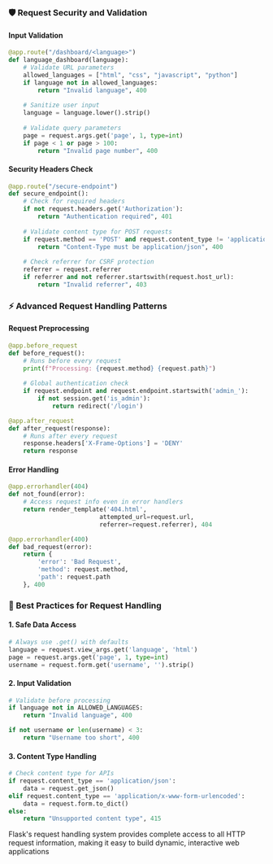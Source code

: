 ### **🛡️ Request Security and Validation**

#### **Input Validation**
```python
@app.route("/dashboard/<language>")
def language_dashboard(language):
    # Validate URL parameters
    allowed_languages = ["html", "css", "javascript", "python"]
    if language not in allowed_languages:
        return "Invalid language", 400
    
    # Sanitize user input
    language = language.lower().strip()
    
    # Validate query parameters
    page = request.args.get('page', 1, type=int)
    if page < 1 or page > 100:
        return "Invalid page number", 400
```

#### **Security Headers Check**
```python
@app.route("/secure-endpoint")
def secure_endpoint():
    # Check for required headers
    if not request.headers.get('Authorization'):
        return "Authentication required", 401
    
    # Validate content type for POST requests
    if request.method == 'POST' and request.content_type != 'application/json':
        return "Content-Type must be application/json", 400
    
    # Check referrer for CSRF protection
    referrer = request.referrer
    if referrer and not referrer.startswith(request.host_url):
        return "Invalid referrer", 403
```

### **⚡ Advanced Request Handling Patterns**

#### **Request Preprocessing**
```python
@app.before_request
def before_request():
    # Runs before every request
    print(f"Processing: {request.method} {request.path}")
    
    # Global authentication check
    if request.endpoint and request.endpoint.startswith('admin_'):
        if not session.get('is_admin'):
            return redirect('/login')

@app.after_request  
def after_request(response):
    # Runs after every request
    response.headers['X-Frame-Options'] = 'DENY'
    return response
```

#### **Error Handling**
```python
@app.errorhandler(404)
def not_found(error):
    # Access request info even in error handlers
    return render_template('404.html', 
                         attempted_url=request.url,
                         referrer=request.referrer), 404

@app.errorhandler(400)
def bad_request(error):
    return {
        'error': 'Bad Request',
        'method': request.method,
        'path': request.path
    }, 400
```

### **🎯 Best Practices for Request Handling**

#### **1. Safe Data Access**
```python
# Always use .get() with defaults
language = request.view_args.get('language', 'html')
page = request.args.get('page', 1, type=int)
username = request.form.get('username', '').strip()
```

#### **2. Input Validation**
```python
# Validate before processing
if language not in ALLOWED_LANGUAGES:
    return "Invalid language", 400

if not username or len(username) < 3:
    return "Username too short", 400
```

#### **3. Content Type Handling**
```python
# Check content type for APIs
if request.content_type == 'application/json':
    data = request.get_json()
elif request.content_type == 'application/x-www-form-urlencoded':
    data = request.form.to_dict()
else:
    return "Unsupported content type", 415
```

Flask's request handling system provides complete access to all HTTP request information, making it easy to build dynamic, interactive web applications 
